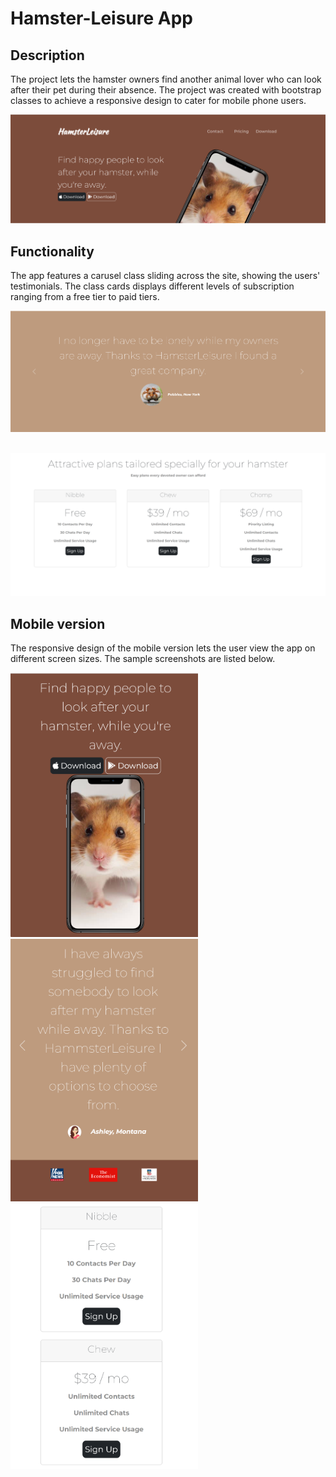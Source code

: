 # Hamster-Leisure App 

## Description
The project lets the hamster owners find another animal lover who can look after their pet during their absence.
The project was created with bootstrap classes to achieve a responsive design to cater for mobile phone users.
&nbsp;

![Hamster-Leisure](screenshots/Hamster-Leisure-Top1.png)
## Functionality
The app features a carusel class sliding across the site, showing the users' testimonials.
The class cards displays different levels of subscription ranging from a free tier to paid tiers.
&nbsp;

![Hamster-Leisure](screenshots/Hamster-LeisureBottom1.png)
&nbsp;

![Hamster-Leisure](screenshots/Hamster-LeisureBottom2.png)

## Mobile version
The responsive design of the mobile version lets the user view the app on different screen sizes. The sample screenshots are listed below.

<img src="screenshots/screenshots-mobile/Hamster-Leisure-Top1_Mobile1.png"   alt="Hamster-Leisure-Mobile" width="300"/>
<img src="screenshots/screenshots-mobile/Hamster-LeisureBottom1_Mobile2.png" alt="LeisureBottom1" width="300"/>
<img src="screenshots/screenshots-mobile/Hamster-LeisureBottom1_Mobile3.png" alt="LeisureBottom2" width="300"/>




